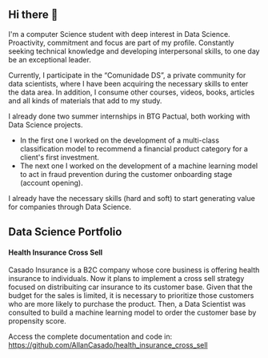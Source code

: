 ## Hi there 👋

I'm a computer Science student with deep interest in Data Science. Proactivity, commitment and focus are part of my profile. Constantly seeking technical knowledge and developing interpersonal skills, to one day be an exceptional leader.

Currently, I participate in the “Comunidade DS”, a private community for data scientists, where I have been acquiring the necessary skills to enter the data area. In addition, I consume other courses, videos, books, articles and all kinds of materials that add to my study.

I already done two summer internships in BTG Pactual, both working with Data Science projects.
* In the first one I worked on the development of a multi-class classification model to recommend a financial product category for a client's first investment.
* The next one I worked on the development of a machine learning model to act in fraud prevention during the customer onboarding stage (account opening).

I already have the necessary skills (hard and soft) to start generating value for companies through Data Science.

## Data Science Portfolio

#### Health Insurance Cross Sell

Casado Insurance is a B2C company whose core business is offering health insurance to individuals. Now it plans to implement a cross sell strategy focused on distribuiting car insurance to its customer base. Given that the budget for the sales is limited, it is necessary to prioritize those customers who are more likely to purchase the product. Then, a Data Scientist was consulted to build a machine learning model to order the customer base by propensity score.

Access the complete documentation and code in: https://github.com/AllanCasado/health_insurance_cross_sell




<!--
**AllanCasado/allancasado** is a ✨ _special_ ✨ repository because its `README.md` (this file) appears on your GitHub profile.

Here are some ideas to get you started:

- 🔭 I’m currently working on ...
- 🌱 I’m currently learning ...
- 👯 I’m looking to collaborate on ...
- 🤔 I’m looking for help with ...
- 💬 Ask me about ...
- 📫 How to reach me: ...
- 😄 Pronouns: ...
- ⚡ Fun fact: ...
-->
